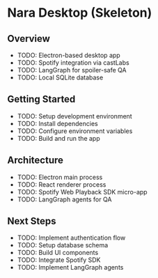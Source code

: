 # Nara Desktop (Skeleton)

## Overview
- TODO: Electron-based desktop app
- TODO: Spotify integration via castLabs
- TODO: LangGraph for spoiler-safe QA
- TODO: Local SQLite database

## Getting Started
- TODO: Setup development environment
- TODO: Install dependencies
- TODO: Configure environment variables
- TODO: Build and run the app

## Architecture
- TODO: Electron main process
- TODO: React renderer process
- TODO: Spotify Web Playback SDK micro-app
- TODO: LangGraph agents for QA

## Next Steps
- TODO: Implement authentication flow
- TODO: Setup database schema
- TODO: Build UI components
- TODO: Integrate Spotify SDK
- TODO: Implement LangGraph agents
